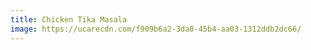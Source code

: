 ```yaml
---
title: Chicken Tika Masala
image: https://ucarecdn.com/f909b6a2-3da0-45b4-aa03-1312ddb2dc66/
---
```

